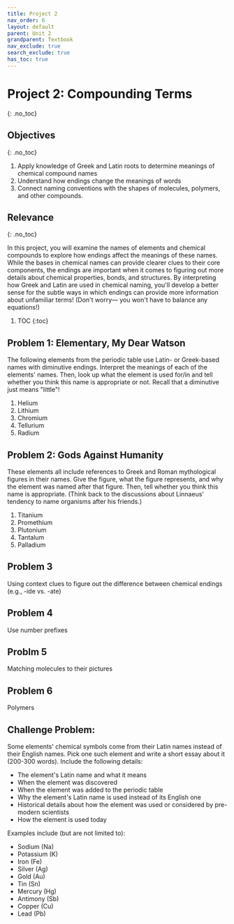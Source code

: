 ```yaml
---
title: Project 2
nav_order: 6
layout: default
parent: Unit 2
grandparent: Textbook
nav_exclude: true
search_exclude: true
has_toc: true
---
```


# Project 2: Compounding Terms
{: .no_toc}

## Objectives
{: .no_toc}

1. Apply knowledge of Greek and Latin roots to determine meanings of chemical compound names
2. Understand how endings change the meanings of words
3. Connect naming conventions with the shapes of molecules, polymers, and other compounds.

## Relevance
{: .no_toc}

In this project, you will examine the names of elements and chemical compounds to explore how endings affect the meanings of these names. While the bases in chemical names can provide clearer clues to their core components, the endings are important when it comes to figuring out more details about chemical properties, bonds, and structures. By interpreting how Greek and Latin are used in chemical naming, you'll develop a better sense for the subtle ways in which endings can provide more information about unfamiliar terms! (Don't worry&mdash; you won't have to balance any equations!)

1. TOC
{:toc}

## Problem 1: Elementary, My Dear Watson

The following elements from the periodic table use Latin- or Greek-based names with diminutive endings. Interpret the meanings of each of the elements' names. Then, look up what the element is used for/in and tell whether you think this name is appropriate or not. Recall that a diminutive just means "little"!

1. Helium
2. Lithium
3. Chromium
4. Tellurium
5. Radium 

## Problem 2: Gods Against Humanity

These elements all include references to Greek and Roman mythological figures in their names. Give the figure, what the figure represents, and why the element was named after that figure. Then, tell whether you think this name is appropriate. (Think back to the discussions about Linnaeus' tendency to name organisms after his friends.)

1. Titanium
2. Promethium
3. Plutonium
4. Tantalum
5. Palladium

## Problem 3

Using context clues to figure out the difference between chemical endings (e.g., -ide vs. -ate)

## Problem 4 

Use number prefixes 

## Problm 5

Matching molecules to their pictures

## Problem 6

Polymers

## Challenge Problem:

Some elements' chemical symbols come from their Latin names instead of their English names. Pick one such element and write a short essay about it (200-300 words). Include the following details:

- The element's Latin name and what it means
- When the element was discovered
- When the element was added to the periodic table
- Why the element's Latin name is used instead of its English one
- Historical details about how the element was used or considered by pre-modern scientists
- How the element is used today

Examples include (but are not limited to):

- Sodium (Na)
- Potassium (K)
- Iron (Fe)
- Silver (Ag)
- Gold (Au)
- Tin (Sn)
- Mercury (Hg)
- Antimony (Sb)
- Copper (Cu)
- Lead (Pb)